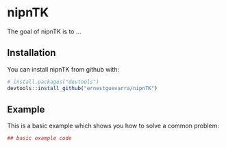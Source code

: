 
<!-- README.md is generated from README.Rmd. Please edit that file -->

# nipnTK

The goal of nipnTK is to …

## Installation

You can install nipnTK from github with:

``` r
# install.packages("devtools")
devtools::install_github("ernestguevarra/nipnTK")
```

## Example

This is a basic example which shows you how to solve a common problem:

``` r
## basic example code
```
